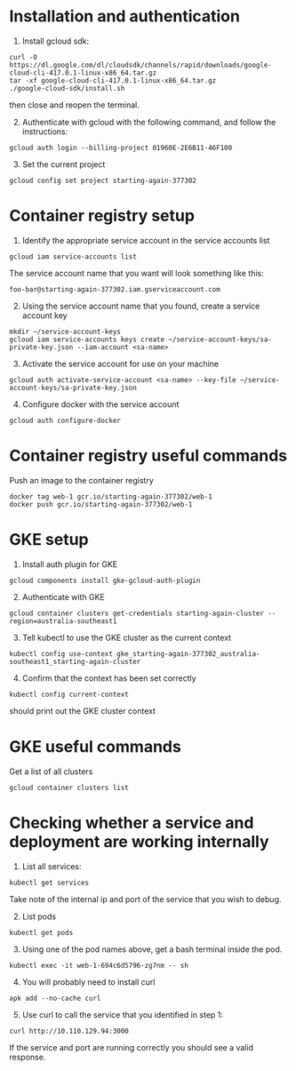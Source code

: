 # Installation and authentication

1. Install gcloud sdk:

```
curl -O https://dl.google.com/dl/cloudsdk/channels/rapid/downloads/google-cloud-cli-417.0.1-linux-x86_64.tar.gz
tar -xf google-cloud-cli-417.0.1-linux-x86_64.tar.gz
./google-cloud-sdk/install.sh
```

then close and reopen the terminal.

2. Authenticate with gcloud with the following command, and follow the instructions:

```
gcloud auth login --billing-project 01960E-2E6B11-46F100
```

3. Set the current project

```
gcloud config set project starting-again-377302
```

# Container registry setup

1. Identify the appropriate service account in the service accounts list

```
gcloud iam service-accounts list
```

The service account name that you want will look something like this:

```
foo-bar@starting-again-377302.iam.gserviceaccount.com
```

2. Using the service account name that you found, create a service account key

```
mkdir ~/service-account-keys
gcloud iam service-accounts keys create ~/service-account-keys/sa-private-key.json --iam-account <sa-name>
```

3. Activate the service account for use on your machine

```
gcloud auth activate-service-account <sa-name> --key-file ~/service-account-keys/sa-private-key.json
```

4. Configure docker with the service account

```
gcloud auth configure-docker
```

# Container registry useful commands

Push an image to the container registry

```
docker tag web-1 gcr.io/starting-again-377302/web-1
docker push gcr.io/starting-again-377302/web-1
```

# GKE setup

1. Install auth plugin for GKE

```
gcloud components install gke-gcloud-auth-plugin
```

2. Authenticate with GKE

```
gcloud container clusters get-credentials starting-again-cluster --region=australia-southeast1
```

3. Tell kubectl to use the GKE cluster as the current context

```
kubectl config use-context gke_starting-again-377302_australia-southeast1_starting-again-cluster
```

4. Confirm that the context has been set correctly

```
kubectl config current-context
```

should print out the GKE cluster context

# GKE useful commands

Get a list of all clusters

```
gcloud container clusters list
```

# Checking whether a service and deployment are working internally

1. List all services:

```
kubectl get services
```

Take note of the internal ip and port of the service that you wish to debug.

2. List pods

```
kubectl get pods
```

3. Using one of the pod names above, get a bash terminal inside the pod.

```
kubectl exec -it web-1-694c6d5796-zg7nm -- sh
```

4. You will probably need to install curl

```
apk add --no-cache curl
```

5. Use curl to call the service that you identified in step 1:

```
curl http://10.110.129.94:3000
```

If the service and port are running correctly you should see a valid response.

